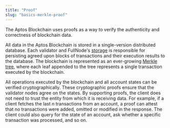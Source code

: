 ```yaml
---
title: "Proof"
slug: "basics-merkle-proof"
---
```


The Aptos Blockchain uses proofs as a way to verify the authenticity and correctness of blockchain data.

All data in the Aptos Blockchain is stored in a single-version distributed database. Each validator and FullNode's [storage](basics-validator-nodes.md#storage) is responsible for persisting agreed upon blocks of transactions and their execution results to the database. The blockchain is represented as an ever-growing [Merkle tree](/reference/glossary#merkle-trees), where each leaf appended to the tree represents a single transaction executed by the blockchain.

All operations executed by the blockchain and all account states can be verified cryptographically. These cryptographic proofs ensure that the validator nodes agree on the states. By supporting proofs, the client does not need to trust the entity from which it is receiving data. For example, if a client fetches the last _n_ transactions from an account, a proof can attest that no transactions were added, omitted or modified in the response. The client could also query for the state of an account, ask whether a specific transaction was processed, and so on.
